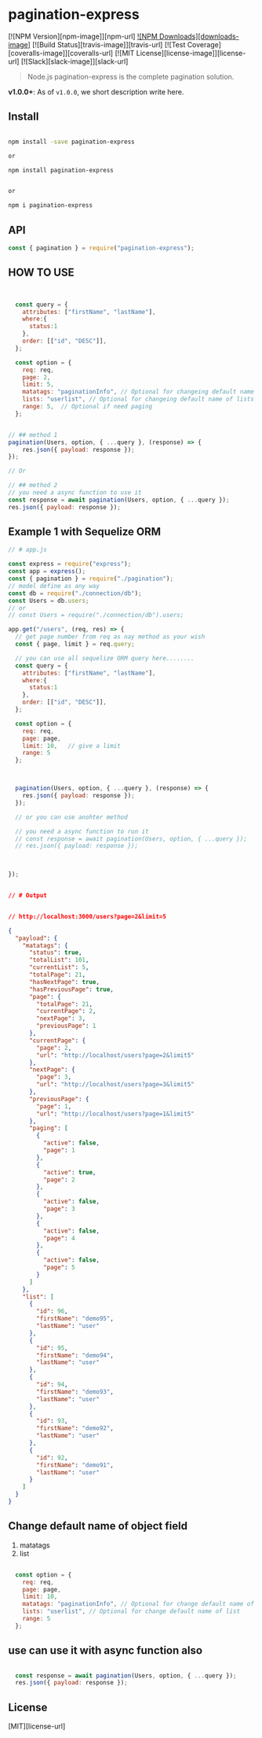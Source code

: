 # pagination-express

[![NPM Version][npm-image]][npm-url]
[![NPM Downloads][downloads-image]][downloads-url]
[![Build Status][travis-image]][travis-url]
[![Test Coverage][coveralls-image]][coveralls-url]
[![MIT License][license-image]][license-url]
[![Slack][slack-image]][slack-url]

> Node.js pagination-express is the complete pagination solution.

**v1.0.0+**: As of `v1.0.0`, we short description write here.

## Install

```bash

npm install -save pagination-express

or

npm install pagination-express


or

npm i pagination-express


```

## API

```js
const { pagination } = require("pagination-express");
```




## HOW TO USE

```js


  const query = {
    attributes: ["firstName", "lastName"],
    where:{
      status:1
    },
    order: [["id", "DESC"]],
  };

  const option = {
    req: req,
    page: 2,
    limit: 5,
    matatags: "paginationInfo", // Optional for changeing default name of matatags
    lists: "userlist", // Optional for changeing default name of lists
    range: 5,  // Optional if need paging
  };


// ## method 1
pagination(Users, option, { ...query }, (response) => {
    res.json({ payload: response });
});

// Or

// ## method 2
// you need a async function to use it
const response = await pagination(Users, option, { ...query });
res.json({ payload: response });


```







## Example 1 with Sequelize ORM 

```js
// # app.js

const express = require("express");
const app = express();
const { pagination } = require("./pagination");
// model define as any way
const db = require("./connection/db");
const Users = db.users;
// or
// const Users = require("./connection/db").users;

app.get("/users", (req, res) => {
  // get page number from req as nay method as your wish
  const { page, limit } = req.query;

  // you can use all sequelize ORM query here........
  const query = {
    attributes: ["firstName", "lastName"],
    where:{
      status:1
    },
    order: [["id", "DESC"]],
  };

  const option = {
    req: req,
    page: page,
    limit: 10,   // give a limit
    range: 5
  };



  pagination(Users, option, { ...query }, (response) => {
    res.json({ payload: response });
  });

  // or you can use anohter method

  // you need a async function to run it
  // const response = await pagination(Users, option, { ...query });
  // res.json({ payload: response });


  
});
```



```json

// # Output


// http://localhost:3000/users?page=2&limit=5

{
  "payload": {
    "matatags": {
      "status": true,
      "totalList": 101,
      "currentList": 5,
      "totalPage": 21,
      "hasNextPage": true,
      "hasPreviousPage": true,
      "page": {
        "totalPage": 21,
        "currentPage": 2,
        "nextPage": 3,
        "previousPage": 1
      },
      "currentPage": {
        "page": 2,
        "url": "http://localhost/users?page=2&limit5"
      },
      "nextPage": {
        "page": 3,
        "url": "http://localhost/users?page=3&limit5"
      },
      "previousPage": {
        "page": 1,
        "url": "http://localhost/users?page=1&limit5"
      },
      "paging": [
        {
          "active": false,
          "page": 1
        },
        {
          "active": true,
          "page": 2
        },
        {
          "active": false,
          "page": 3
        },
        {
          "active": false,
          "page": 4
        },
        {
          "active": false,
          "page": 5
        }
      ]
    },
    "list": [
      {
        "id": 96,
        "firstName": "demo95",
        "lastName": "user"
      },
      {
        "id": 95,
        "firstName": "demo94",
        "lastName": "user"
      },
      {
        "id": 94,
        "firstName": "demo93",
        "lastName": "user"
      },
      {
        "id": 93,
        "firstName": "demo92",
        "lastName": "user"
      },
      {
        "id": 92,
        "firstName": "demo91",
        "lastName": "user"
      }
    ]
  }
}


```



## Change default name of object field
1. matatags
2. list



```js

  const option = {
    req: req,
    page: page,
    limit: 10,
    matatags: "paginationInfo", // Optional for change default name of matatags 
    lists: "userlist", // Optional for change default name of list 
    range: 5
  };

```


## use can use it with async function also

```js

  const response = await pagination(Users, option, { ...query });
  res.json({ payload: response });


```


## License

[MIT][license-url]

[downloads-url]: https://npmjs.org/package/pagination-express

